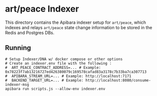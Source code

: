 # art/peace Indexer

This directory contains the Apibara indexer setup for `art/peace`, which indexes and relays `art/peace` state change information to be stored in the Redis and Postgres DBs.

## Running

```
# Setup Indexer/DNA w/ docker compose or other options
# Create an indexer.env file with the following : 
#  ART_PEACE_CONTRACT_ADDRESS=... # Example: 0x78223f7ab13216727ed426380079c169578cafad83a3178c7b33ba7ca307713
#  APIBARA_STREAM_URL=... # Example: http://localhost:7171
#  BACKEND_TARGET_URL=... # Example: http://localhost:8080/consume-indexer-msg
apibara run scripts.js --allow-env indexer.env
```
